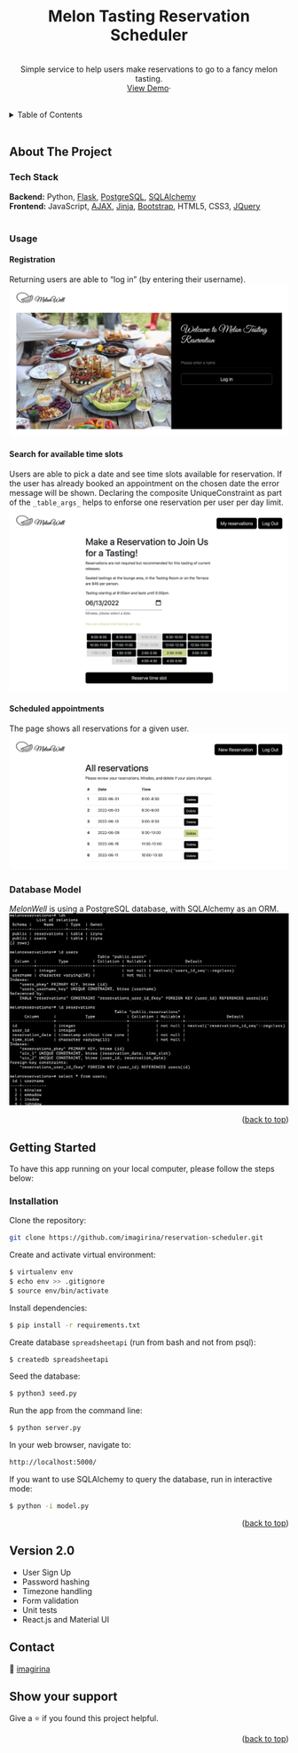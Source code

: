 <div id="top"></div>

<!-- PROJECT LOGO -->
<div align="center">
  <!--<a href="#">
    <img src="/static/img/logo.png" alt="Logo" width="80" height="80">
  </a>-->
  <h1 align="center">Melon Tasting Reservation Scheduler</h1>

  <p align="center">
    <br />
    Simple service to help users make reservations to go to a fancy melon tasting.
    <br />
    <a href="#">View Demo</a>·
    <br />
    <br />
  </p>
</div>

<!-- TABLE OF CONTENTS -->
<details>
  <summary>Table of Contents</summary>
  <ul style="list-style-type: none;">
    <li>
      <a href="#about-the-project">About The Project</a>
      <ul>
        <li><a href="#tech-stack">Tech Stack</a></li>
        <li><a href="#usage">Usage</a></li>
        <li><a href="#database-model">Database Model</a></li>
      </ul>
    </li>
    <li>
      <a href="#getting-started">Getting Started</a>
    </li>
    <li><a href="#contact">Contact</a></li>
  </ul>
</details>

<br />

<!-- ABOUT THE PROJECT -->

## About The Project

### Tech Stack

<strong>Backend:</strong> Python, [Flask](https://flask.palletsprojects.com/en/2.1.x/), [PostgreSQL](https://www.postgresql.org/), [SQLAlchemy](https://www.sqlalchemy.org/)<br />
<strong>Frontend:</strong> JavaScript, [AJAX](https://developer.mozilla.org/en-US/docs/Web/Guide/AJAX), [Jinja](https://jinja.palletsprojects.com/en/3.1.x/), [Bootstrap](https://getbootstrap.com), HTML5, CSS3, [JQuery](https://jquery.com)
<br />
<br />

### Usage

#### Registration

Returning users are able to “log in” (by entering their username).
[![MelonWell Main Page][melonwell-index]](#)

#### Search for available time slots

Users are able to pick a date and see time slots available for reservation. If the user has already booked an appointment on the chosen date the error message will be shown.
Declaring the composite UniqueConstraint as part of the `_table_args_` helps to enforse one reservation per user per day limit.
[![MelonWell Main Page][melonwell-new-reservation]](#)

#### Scheduled appointments

The page shows all reservations for a given user.
[![MelonWell Main Page][melonwell-reservations]](#)

### Database Model

_MelonWell_ is using a PostgreSQL database, with SQLAlchemy as an ORM.
[![MelonWell Model][melonwell-models]](#)

<p align="right">(<a href="#top">back to top</a>)</p>

<!-- GETTING STARTED -->

## Getting Started

To have this app running on your local computer, please follow the steps below:

### Installation

Clone the repository:

```sh
git clone https://github.com/imagirina/reservation-scheduler.git
```

Create and activate virtual environment:

```sh
$ virtualenv env
$ echo env >> .gitignore
$ source env/bin/activate
```

Install dependencies:

```sh
$ pip install -r requirements.txt
```

Create database `spreadsheetapi` (run from bash and not from psql):

```sh
$ createdb spreadsheetapi
```

Seed the database:

```sh
$ python3 seed.py
```

Run the app from the command line:

```sh
$ python server.py
```

In your web browser, navigate to:

```sh
http://localhost:5000/
```

If you want to use SQLAlchemy to query the database, run in interactive mode:

```sh
$ python -i model.py
```

<p align="right">(<a href="#top">back to top</a>)</p>

## Version 2.0

<ul>
  <li>User Sign Up</li>
  <li>Password hashing</li>
  <li>Timezone handling</li>
  <li>Form validation</li>
  <li>Unit tests</li>
  <li>React.js and Material UI</li>
</ul>

## Contact

👤 [imagirina](https://www.linkedin.com/in/iryna-brechko/)

## Show your support

Give a ⭐️ if you found this project helpful.

<p align="right">(<a href="#top">back to top</a>)</p>

<!-- MARKDOWN LINKS & IMAGES -->

[melonwell-index]: /static/img/index.png
[melonwell-new-reservation]: /static/img/new_reservation.png
[melonwell-reservations]: /static/img/reservations.png
[melonwell-models]: /static/img/data_model.png
